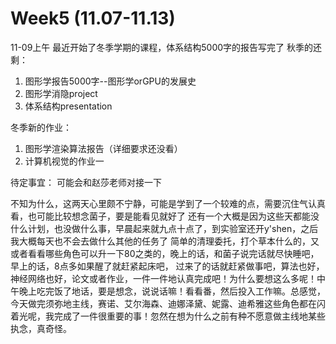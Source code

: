 # Week5 (11.07-11.13)
11-09上午
最近开始了冬季学期的课程，体系结构5000字的报告写完了
秋季的还剩：
1. 图形学报告5000字--图形学orGPU的发展史
2. 图形学消隐project
3. 体系结构presentation

冬季新的作业：
1. 图形学渲染算法报告（详细要求还没看）
2. 计算机视觉的作业一

待定事宜：
可能会和赵莎老师对接一下

不知为什么，这两天心里颇不宁静，可能是学到了一个较难的点，需要沉住气认真看，也可能比较想念菌子，要是能看见就好了
还有一个大概是因为这些天都能没什么计划，也没做什么事，早晨起来就九点十点了，到实验室还开y'shen，之后我大概每天也不会去做什么其他的任务了
简单的清理委托，打个草本什么的，又或者看看哪些角色可以升一下80之类的，晚上的话，和菌子说完话就尽快睡吧，早上的话，8点多如果醒了就赶紧起床吧，
过来了的话就赶紧做事吧，算法也好，神经网络也好，论文或者作业，一件一件地认真完成吧！为什么要想这么多呢！中午晚上吃完饭了地话，要是想念，说说话嘛！看看番，然后投入工作嘛。总感觉，今天做完须弥地主线，赛诺、艾尔海森、迪娜泽黛、妮露、迪希雅这些角色都在闪着光呢，我完成了一件很重要的事！忽然在想为什么之前有种不愿意做主线地某些执念，真奇怪。

## 


